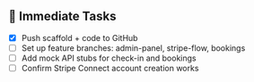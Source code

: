 ## 🔨 Immediate Tasks

- [x] Push scaffold + code to GitHub
- [ ] Set up feature branches: admin-panel, stripe-flow, bookings
- [ ] Add mock API stubs for check-in and bookings
- [ ] Confirm Stripe Connect account creation works
